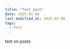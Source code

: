 ```yaml
---
title: "Test post"
date: 2025-01-08
last_modified_at: 2025-01-08
tags:
  - Test
---
```


test on posts